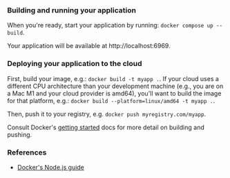 ### Building and running your application

When you're ready, start your application by running: `docker compose up --build`.

Your application will be available at http://localhost:6969.

### Deploying your application to the cloud

First, build your image, e.g.: `docker build -t myapp .`. If your cloud uses a different CPU architecture than your development machine (e.g., you are on a Mac M1 and your cloud provider is amd64), you'll want to build the image for that platform, e.g.: `docker build --platform=linux/amd64 -t myapp .`.

Then, push it to your registry, e.g. `docker push myregistry.com/myapp`.

Consult Docker's [getting started](https://docs.docker.com/go/get-started-sharing/) docs for more detail on building and pushing.

### References

* [Docker's Node.js guide](https://docs.docker.com/language/nodejs/)
